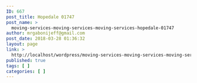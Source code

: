 ```yaml
---
ID: 667
post_title: Hopedale 01747
post_name: >
  moving-services-moving-services-moving-services-hopedale-01747
author: mrgabonijeff@gmail.com
post_date: 2018-03-28 01:36:32
layout: page
link: >
  http://localhost/wordpress/moving-services-moving-services-moving-services-hopedale-01747/
published: true
tags: [ ]
categories: [ ]
---
```

